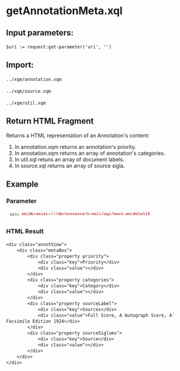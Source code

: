 # getAnnotationMeta.xql
## Input parameters:
```
$uri := request:get-parameter('uri', '')
```
## Import:
```
../xqm/annotation.xqm

../xqm/source.xqm

../xqm/util.xqm
```
## Return HTML Fragment
Returns a HTML representation of an Annotation's content:
1. In annotation.xqm returns an annotation's priority.
2. In annotation.xqm returns an array of annotation's categories.
3. In util.xql retuns an array of document labels.
4. In source.xql returns an array of source sigla.

## Example
### Parameter
![](media/15117814981368.jpg)
### HTML Result
```
<div class="annotView">
    <div class="metaBox">
        <div class="property priority">
            <div class="key">Priority</div>
            <div class="value"></div>
        </div>
        <div class="property categories">
            <div class="key">Category</div>
            <div class="value"></div>
        </div>
        <div class="property sourceLabel">
            <div class="key">Sources</div>
            <div class="value">Full Score, A Autograph Score, A´ Facsimile Edition 1924</div>
        </div>
        <div class="property sourceSiglums">
            <div class="key">Source</div>
            <div class="value"></div>
        </div>
    </div>
</div>
```



